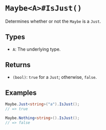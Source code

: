 # `Maybe<A>#IsJust()`

Determines whether or not the `Maybe` is a `Just`.

## Types

* `A`: The underlying type.

## Returns

* `(bool)`: `true` for a `Just`; otherwise, `false`.

## Examples

```csharp
Maybe.Just<string>("a").IsJust();
// => true

Maybe.Nothing<string>().IsJust();
// => false
```
